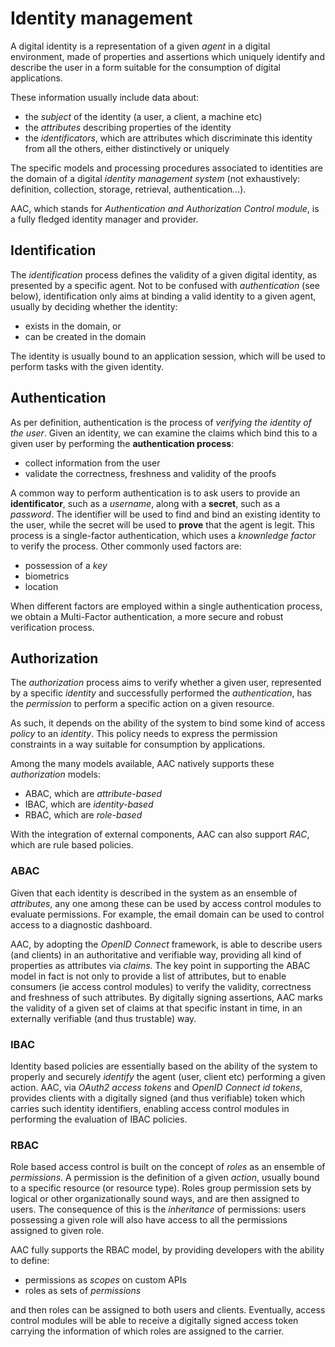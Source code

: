# Identity management


A digital identity is a representation of a given *agent* in a digital environment, made of properties and assertions which uniquely identify and describe the user in a form suitable for the consumption of digital applications.

These information usually include data about:

* the *subject* of the identity (a user, a client, a machine etc)
* the *attributes* describing properties of the identity
* the *identificators*, which are attributes which discriminate this identity from all the others, either distinctively or uniquely

The specific models and processing procedures associated to identities are the domain of a digital *identity management system* (not exhaustively: definition, collection, storage, retrieval, authentication...).

AAC, which stands for *Authentication and Authorization Control module*, is a fully fledged identity manager and provider.


## Identification

The *identification* process defines the validity of a given digital identity, as presented by a specific agent. Not to be confused with *authentication* (see below), identification only aims at binding a valid identity to a given agent, usually by deciding whether the identity:

* exists in the domain, or
* can be created in the domain

The identity is usually bound to an application session, which will be used to perform tasks with the given identity.

## Authentication

As per definition, authentication is the process of *verifying the identity of the user*.
Given an identity, we can examine the claims which bind this to a given user by performing the **authentication process**:

* collect information from the user
* validate the correctness, freshness and validity of the proofs

A common way to perform authentication is to ask users to provide an **identificator**, such as a *username*, along with a **secret**, such as a *password*.
The identifier will be used to find and bind an existing identity to the user, while the secret will be used to **prove** that the agent is legit.
This process is a single-factor authentication, which uses a *knownledge factor* to verify the process.
Other commonly used factors are:

* possession of a *key*
* biometrics
* location

When different factors are employed within a single authentication process, we obtain a Multi-Factor authentication, a more secure and robust verification process.

## Authorization

The *authorization* process aims to verify whether a given user, represented by a specific *identity* and successfully performed the *authentication*, has the *permission* to perform a specific action on a given resource.

As such, it depends on the ability of the system to bind some kind of access *policy* to an *identity*. This policy needs to express the permission constraints in a way suitable for consumption by applications. 

Among the many models available, AAC natively supports these *authorization* models:

* ABAC, which are *attribute-based* 
* IBAC, which are *identity-based*
* RBAC, which are *role-based*

With the integration of external components, AAC can also support *RAC*, which are rule based policies.

### ABAC

Given that each identity is described in the system as an ensemble of *attributes*, any one among these can be used by access control modules to evaluate permissions. For example, the email domain can be used to control access to a diagnostic dashboard.

AAC, by adopting the *OpenID Connect* framework, is able to describe users (and clients) in an authoritative and verifiable way, providing all kind of properties as attributes via *claims*. The key point in supporting the ABAC model in fact is not only to provide a list of attributes, but to enable consumers (ie access control modules) to verify the validity, correctness and freshness of such attributes. By digitally signing assertions, AAC marks the validity of a given set of claims at that specific instant in time, in an externally verifiable (and thus trustable) way.

### IBAC

Identity based policies are essentially based on the ability of the system to properly and securely *identify* the agent (user, client etc) performing a given action.
AAC, via *OAuth2 access tokens* and *OpenID Connect id tokens*, provides clients with a digitally signed (and thus verifiable) token which carries such identity identifiers, enabling access control modules in performing the evaluation of IBAC policies.

### RBAC

Role based access control is built on the concept of *roles* as an ensemble of *permissions*. A permission is the definition of a given *action*, usually bound to a specific resource (or resource type). Roles group permission sets by logical or other organizationally sound ways, and are then assigned to users.
The consequence of this is the *inheritance* of permissions: users possessing a given role will also have access to all the permissions assigned to given role.

AAC fully supports the RBAC model, by providing developers with the ability to define:

* permissions as *scopes* on custom APIs
* roles as sets of *permissions*

and then roles can be assigned to both users and clients.
Eventually, access control modules will be able to receive a digitally signed access token carrying the information of which roles are assigned to the carrier.




